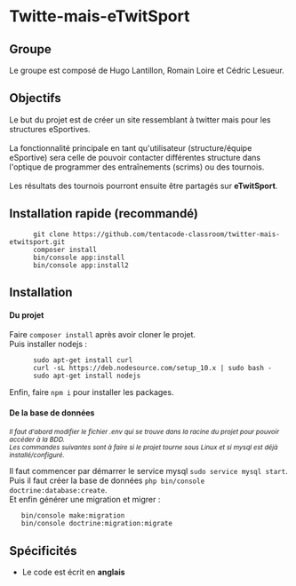 # Twitte-mais-eTwitSport

## Groupe
Le groupe est composé de Hugo Lantillon, Romain Loire et Cédric Lesueur.

## Objectifs
Le but du projet est de créer un site ressemblant à twitter mais pour les structures eSportives. <br><br>
La fonctionnalité principale en tant qu'utilisateur (structure/équipe eSportive) sera celle de pouvoir contacter différentes structure dans l'optique de programmer des entraînements (scrims) ou des tournois. <br><br>
Les résultats des tournois pourront ensuite être partagés sur **eTwitSport**.

## Installation rapide (recommandé)

```
      git clone https://github.com/tentacode-classroom/twitter-mais-etwitsport.git
      composer install
      bin/console app:install
      bin/console app:install2
```


## Installation

#### Du projet
Faire `composer install` après avoir cloner le projet. <br>
Puis installer nodejs :
```
      sudo apt-get install curl
      curl -sL https://deb.nodesource.com/setup_10.x | sudo bash -
      sudo apt-get install nodejs
```
Enfin, faire `npm i` pour installer les packages.

#### De la base de données

*<sub>Il faut d'abord modifier le fichier .env qui se trouve dans la racine du projet pour pouvoir accéder à la BDD.</sub>* <br>
*<sub>Les commandes suivantes sont à faire si le projet tourne sous Linux et si mysql est déjà installé/configuré.</sub>*

Il faut commencer par démarrer le service mysql `sudo service mysql start`. <br>
Puis il faut créer la base de données `php bin/console doctrine:database:create`. <br>
Et enfin générer une migration et migrer :
```
   bin/console make:migration
   bin/console doctrine:migration:migrate
```


## Spécificités
* Le code est écrit en **anglais**
